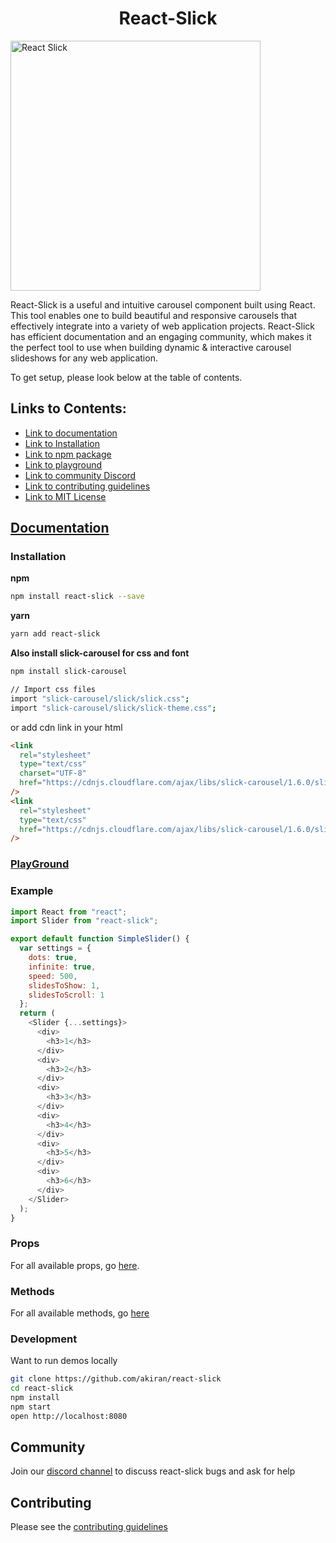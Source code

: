 <div style="text-align:center">

# React-Slick

</div>

<img src="https://user-images.githubusercontent.com/102548637/236898690-2ceb993f-5335-4bfa-bb6c-ca9fe7ae2883.png" alt="React Slick" width="400" />

React-Slick is a useful and intuitive carousel component built using React. This tool enables one to build beautiful and responsive carousels that effectively integrate into a variety of web application projects. React-Slick has efficient documentation and an engaging community, which makes it the perfect tool to use when building dynamic & interactive carousel slideshows for any web application. 

To get setup, please look below at the table of contents.

## Links to Contents:
- [Link to documentation](http://react-slick.neostack.com/)
- [Link to Installation](https://github.com/adelhelj/react-slick#installation)
- [Link to npm package](https://www.npmjs.com/package/react-slick)
- [Link to playground](https://codesandbox.io/s/ppwkk5l6xx)
- [Link to community Discord](https://discord.gg/z7stRE4Cyb)
- [Link to contributing guidelines](https://github.com/adelhelj/react-slick/blob/master/CONTRIBUTING.md)
- [Link to MIT License](https://github.com/adelhelj/react-slick/blob/master/LICENSE)







## [Documentation](http://react-slick.neostack.com)






### Installation

**npm**

```bash
npm install react-slick --save
```

**yarn**

```bash
yarn add react-slick
```

**Also install slick-carousel for css and font**

```bash
npm install slick-carousel

// Import css files
import "slick-carousel/slick/slick.css";
import "slick-carousel/slick/slick-theme.css";
```

or add cdn link in your html

```html
<link
  rel="stylesheet"
  type="text/css"
  charset="UTF-8"
  href="https://cdnjs.cloudflare.com/ajax/libs/slick-carousel/1.6.0/slick.min.css"
/>
<link
  rel="stylesheet"
  type="text/css"
  href="https://cdnjs.cloudflare.com/ajax/libs/slick-carousel/1.6.0/slick-theme.min.css"
/>
```

### [PlayGround](https://codesandbox.io/s/ppwkk5l6xx)

### Example

```js
import React from "react";
import Slider from "react-slick";

export default function SimpleSlider() {
  var settings = {
    dots: true,
    infinite: true,
    speed: 500,
    slidesToShow: 1,
    slidesToScroll: 1
  };
  return (
    <Slider {...settings}>
      <div>
        <h3>1</h3>
      </div>
      <div>
        <h3>2</h3>
      </div>
      <div>
        <h3>3</h3>
      </div>
      <div>
        <h3>4</h3>
      </div>
      <div>
        <h3>5</h3>
      </div>
      <div>
        <h3>6</h3>
      </div>
    </Slider>
  );
}
```

### Props

For all available props, go [here](https://react-slick.neostack.com/docs/api/).

### Methods

For all available methods, go [here](https://react-slick.neostack.com/docs/api#methods)

### Development

Want to run demos locally

```bash
git clone https://github.com/akiran/react-slick
cd react-slick
npm install
npm start
open http://localhost:8080
```

## Community

Join our [discord channel](https://discord.gg/z7stRE4Cyb) to discuss react-slick bugs and ask for help


## Contributing

Please see the [contributing guidelines](./CONTRIBUTING.md)
